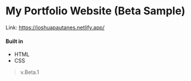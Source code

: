 # My Portfolio Website (Beta Sample)

Link:  https://joshuapautanes.netlify.app/

#### Built in
<ul>
<li>HTML</li>
<li>CSS</li>
</ul>


> v.Beta.1